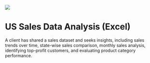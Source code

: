 ![ ](https://github.com/HimanshuSharma123-a/US-Sales-Data-Analysis-EXCEL-/commit/8f178dcc1ad7fb2842b5eb007a87a2c590214f53)

# US Sales Data Analysis (Excel)
A client has shared a sales dataset and seeks insights, including sales trends over time, state-wise sales comparison, monthly sales analysis, identifying top-profit customers, and evaluating product category performance.
